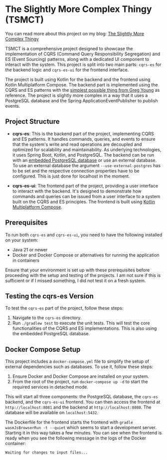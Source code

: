 # The Slightly More Complex Thingy (TSMCT)

You can read more about this project on my blog: [The Slightly More Complex Thingy](https://simonschoof.com/post/cqrs-es-kotlin-backend/)

TSMCT is a comprehensive project designed to showcase the implementation of CQRS (Command Query Responsibility Segregation) and ES (Event Sourcing) patterns, along with a dedicated UI component to interact with the system. This project is split into two main parts: `cqrs-es` for the backend logic and `cqrs-es-ui` for the frontend interface.

The project is built using Kotlin for the backend and the frontend using Kotlin Multiplatform Compose. The backend part is implemented using the CQRS and ES patterns with the [simplest possible thing from Greg Young](https://github.com/gregoryyoung/m-r/tree/master) as reference. The project is slightly more complex in a way that it uses a PostgreSQL database and the Spring ApplicationEventPublisher to publish events.

## Project Structure

- **cqrs-es**: This is the backend part of the project, implementing CQRS and ES patterns. It handles commands, queries, and events to ensure that the system's write and read operations are decoupled and optimized for scalability and maintainability. As underlying technologies, it uses Spring Boot, Kotlin, and PostgreSQL. The backend can be run with an [embedded PostgreSQL database](https://github.com/zonkyio/embedded-postgres) or use an external database. To use an external database the argument `--use-external-postgres` has to be set and the respective connection properties have to be configured. This is just done for localhost in the moment.
  
- **cqrs-es-ui**: The frontend part of the project, providing a user interface to interact with the backend. It's designed to demonstrate how commands and queries can be issued from a user interface to a system built on the CQRS and ES principles. The frontend is built using [Kotlin Multiplatform Compose](https://www.jetbrains.com/lp/compose-multiplatform/).

## Prerequisites

To run both `cqrs-es` and `cqrs-es-ui`, you need to have the following installed on your system:

- Java 21 or newer
- Docker and Docker Compose or alternatives for running the application in containers

Ensure that your environment is set up with these prerequisites before proceeding with the setup and testing of the projects.
I am not sure if this is sufficient or if I missed something, I did not test it on a fresh system.

## Testing the cqrs-es Version

To test the `cqrs-es` part of the project, follow these steps:

1. Navigate to the `cqrs-es` directory.
2. Run `./gradlew test` to execute the unit tests. This will test the core functionalities of the CQRS and ES implementations. This is also using the embedded PostgreSQL database.


## Docker Compose Setup

This project includes a `docker-compose.yml` file to simplify the setup of external dependencies such as databases. To use it, follow these steps:

1. Ensure Docker and Docker Compose are installed on your system.
2. From the root of the project, run `docker-compose up -d` to start the required services in detached mode.

This will start all three components: the PostgreSQL database, the `cqrs-es` backend, and the `cqrs-es-ui` frontend. You can then access the frontend at `http://localhost:8081` and the backend at `http://localhost:8080`. The database will be available on `localhost:5432`.

The Dockerfile for the frontend starts the frontend with `gradle wasmJsBrowserRun -t --quiet` which seems to start a development server. Starting it in this way takes a few minutes. You can see when the frontend is ready when you see the following message in the logs of the Docker container:

```
Waiting for changes to input files...
```
